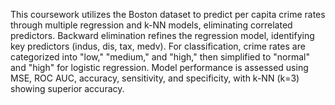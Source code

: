 This coursework utilizes the Boston dataset to predict per capita crime rates through multiple regression and k-NN models, eliminating correlated predictors. Backward elimination refines the regression model, identifying key predictors (indus, dis, tax, medv). For classification, crime rates are categorized into "low," "medium," and "high," then simplified to "normal" and "high" for logistic regression. Model performance is assessed using MSE, ROC AUC, accuracy, sensitivity, and specificity, with k-NN (k=3) showing superior accuracy.


